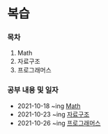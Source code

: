 # 복습 

### 목차

1. Math
2. 자료구조
3. 프로그래머스

### 공부 내용 및 일자 

- 2021-10-18 ~ing [Math](./Math/README.md)
- 2021-10-23 ~ing [자료구조](./dataStructure/README.md)
- 2021-10-26 ~ing [프로그래머스](./programmers/README.md)
